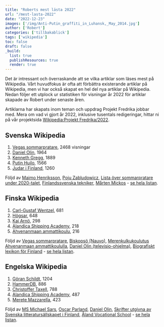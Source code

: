 ```yaml
---
title: "Roberts mest lästa 2022"
url: "/mest-lasta-2022"
date: "2022-12-23"
images: ['/img/Anti-Putin_graffiti_in_Luhansk,_May_2014.jpg']
author: ['Robert']
categories: ['tillbakablick']
tags: ['wikipedia']
toc: false
draft: false
_build:
  list: true
  publishResources: true
  render: true
---
```


Det är intressant och överraskande att se vilka artiklar som läses mest på Wikipedia. Vårt huvudfokus är ofta att förbättra existerande artiklar på Wikipedia, men vi har också skapat en hel del nya artiklar på Wikipedia. Nedan följer ett utplock ur statistiken för visningar år 2022 för artiklar skapade av Robert under senaste åren. 

Artiklarna har skapats inom teman och uppdrag Projekt Fredrika jobbar med. Mera om vad vi gjort år 2022, inklusive tusentals redigeringar, hittar ni på vår projektsida [Wikipedia:Projekt Fredrika/2022](https://sv.wikipedia.org/wiki/Wikipedia:Projekt_Fredrika/2022).

## Svenska Wikipedia
1. [Vegas sommarpratare](https://sv.wikipedia.org/wiki/Vegas_sommarpratare), 2468 visningar
2. [Daniel Olin](https://sv.wikipedia.org/wiki/Daniel_Olin), 1964
3. [Kenneth Gregg](https://sv.wikipedia.org/wiki/Kenneth_Gregg), 1889
4. [Putin Huilo](https://sv.wikipedia.org/wiki/Putin_huilo), 1566
5. [Judar i Finland](https://sv.wikipedia.org/wiki/Judar_i_Finland), 1260

Följd av [Maimo Henriksson](https://sv.wikipedia.org/wiki/Maimo_Henriksson), [Poju Zabludowicz](https://sv.wikipedia.org/wiki/Poju_Zabludowicz), [Lista över sommarpratare under 2020-talet](https://sv.wikipedia.org/wiki/Lista_%C3%B6ver_sommarpratare_under_2020-talet), [Finlandssvenska tekniker](https://sv.wikipedia.org/wiki/Finlandssvenska_tekniker), [Mårten Mickos](https://sv.wikipedia.org/wiki/M%C3%A5rten_Mickos) - [se hela listan](https://pageviews.wmcloud.org/userviews/?project=sv.wikipedia.org&platform=all-access&agent=user&namespace=0&redirects=0&range=this-year&sort=views&direction=1&view=list&user=Robertsilen).


## Finska Wikipedia
1. [Carl-Gustaf Wentzel](https://fi.wikipedia.org/wiki/Carl-Gustaf_Wentzel), 681
2. [Högsar](https://fi.wikipedia.org/wiki/H%C3%B6gsar), 648
3. [Kaj Arnö](https://fi.wikipedia.org/wiki/Kaj_Arn%C3%B6), 298
4. [Alandica Shipping Academy](https://fi.wikipedia.org/wiki/Alandica_Shipping_Academy), 218
5. [Ahvenanmaan ammattikoulu](https://fi.wikipedia.org/wiki/Ahvenanmaan_ammattikoulu), 216

Följd av [Vegas sommarpratare](https://fi.wikipedia.org/wiki/Vegas_sommarpratare), [Biskopsö (Nauvo)](https://fi.wikipedia.org/wiki/Biskops%C3%B6_(Nauvo)), [Merenkulkukoulutus Ahvenanmaan ammattikoululla](https://fi.wikipedia.org/wiki/Merenkulkukoulutus_Ahvenanmaan_ammattikoululla), [Daniel Olin (televisio-ohjelma)](https://fi.wikipedia.org/wiki/Daniel_Olin_(televisio-ohjelma)), [Biografiskt lexikon för Finland](https://fi.wikipedia.org/wiki/Biografiskt_lexikon_f%C3%B6r_Finland) - [se hela listan](https://pageviews.wmcloud.org/userviews/?project=fi.wikipedia.org&platform=all-access&agent=user&namespace=0&redirects=0&range=this-year&sort=views&direction=1&view=list&user=Robertsilen).


## Engelska Wikipedia
1. [Göran Schildt](https://en.wikipedia.org/wiki/G%C3%B6ran_Schildt), 1204
2. [HammerDB](https://en.wikipedia.org/wiki/HammerDB), 886
3. [Christoffer Taxell](https://en.wikipedia.org/wiki/Christoffer_Taxell), 788
4. [Alandica Shipping Academy](https://en.wikipedia.org/wiki/Alandica_Shipping_Academy), 487
5. [Merete Mazzarella](https://en.wikipedia.org/wiki/Merete_Mazzarella), 423

Följd av [MS Michael Sars](https://en.wikipedia.org/wiki/MS_Michael_Sars), [Oscar Parland](https://en.wikipedia.org/wiki/Oscar_Parland), [Daniel Olin](https://en.wikipedia.org/wiki/Daniel_Olin), [Skrifter utgivna av Svenska litteratursällskapet i Finland](https://en.wikipedia.org/wiki/Skrifter_utgivna_av_Svenska_litteraturs%C3%A4llskapet_i_Finland), [Åland Vocational School](https://en.wikipedia.org/wiki/%C3%85land_Vocational_School) - [se hela listan](https://pageviews.wmcloud.org/userviews/?project=en.wikipedia.org&platform=all-access&agent=user&namespace=0&redirects=0&range=this-year&sort=views&direction=1&view=list&user=Robertsilen).
